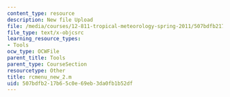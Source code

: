 ```yaml
---
content_type: resource
description: New file Upload
file: /media/courses/12-811-tropical-meteorology-spring-2011/507bdfb217b65c0e69eb3da0fb1b52df_rcmenu_new_2.m
file_type: text/x-objcsrc
learning_resource_types:
- Tools
ocw_type: OCWFile
parent_title: Tools
parent_type: CourseSection
resourcetype: Other
title: rcmenu_new_2.m
uid: 507bdfb2-17b6-5c0e-69eb-3da0fb1b52df
---
```


